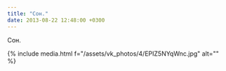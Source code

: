 ```yaml
---
title: "Сон."
date: 2013-08-22 12:48:00 +0300
---
```


Сон.

{% include media.html f="/assets/vk_photos/4/EPIZ5NYqWnc.jpg" alt="" %}
